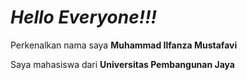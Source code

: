 # ***Hello Everyone!!!***
Perkenalkan nama saya **Muhammad Ilfanza Mustafavi**

Saya mahasiswa dari **Universitas Pembangunan Jaya**
